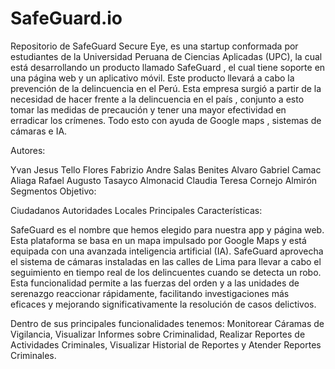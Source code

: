 # SafeGuard.io
Repositorio de SafeGuard
Secure Eye, es una startup conformada por estudiantes de la Universidad Peruana de Ciencias Aplicadas (UPC), la cual está desarrollando un producto llamado SafeGuard , el cual tiene soporte en una página web y un aplicativo móvil. Este producto llevará a cabo la prevención de la delincuencia en el Perú. Esta empresa surgió a partir de la necesidad de hacer frente a la delincuencia en el país , conjunto a esto tomar las medidas de precaución y tener una mayor efectividad en erradicar los crímenes. Todo esto con ayuda de Google maps , sistemas de cámaras e IA.

Autores:

Yvan Jesus Tello Flores
Fabrizio Andre Salas Benites
Alvaro Gabriel Camac Aliaga
Rafael Augusto Tasayco Almonacid
Claudia Teresa Cornejo Almirón
Segmentos Objetivo:

Ciudadanos
Autoridades Locales
Principales Características:

SafeGuard es el nombre que hemos elegido para nuestra app y página web. Esta plataforma se basa en un mapa impulsado por Google Maps y está equipada con una avanzada inteligencia artificial (IA). SafeGuard aprovecha el sistema de cámaras instaladas en las calles de Lima para llevar a cabo el seguimiento en tiempo real de los delincuentes cuando se detecta un robo. Esta funcionalidad permite a las fuerzas del orden y a las unidades de serenazgo reaccionar rápidamente, facilitando investigaciones más eficaces y mejorando significativamente la resolución de casos delictivos.

Dentro de sus principales funcionalidades tenemos: Monitorear Cáramas de Vigilancia, Visualizar Informes sobre Criminalidad, Realizar Reportes de Actividades Criminales, Visualizar Historial de Reportes y Atender Reportes Criminales.
